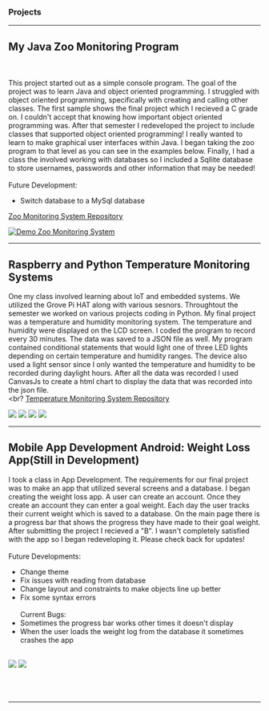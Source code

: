 ### Projects

---

## My Java Zoo Monitoring Program
<br><br>
This project started out as a simple console program. The goal of the project was to learn Java and object oriented programming. I struggled with object oriented programming, specifically with creating and calling other classes. The first sample shows the final project which I recieved a C grade on. I couldn't accept that knowing how important object oriented programming was. After that semester I redeveloped the project to include classes that supported object oriented programming! I really wanted to learn to make graphical user interfaces within Java. I began taking the zoo program to that level as you can see in the examples below. Finally, I had a class the involved working with databases so I included a Sqllite database to store usernames, passwords and other information that may be needed!
<br><br>
Future Development:
  - Switch database to a MySql database

<a href="https://github.com/JamesLouis89/Zoo-Monitoring-System.git">Zoo Monitoring System Repository</a>

[![Demo Zoo Monitoring System](https://j.gifs.com/r8OPp2.gif)](https://youtu.be/yJ9J54cSVVY)


---


## Raspberry and Python Temperature Monitoring Systems

One my class involved learning about IoT and embedded systems. We utilized the Grove Pi HAT along with various sesnors. Throughtout the semester we worked on various projects coding in Python. My final project was a temperature and humidity monitoring system. The temperature and humidity were displayed on the LCD screen. I coded the program to record every 30 minutes. The data was saved to a JSON file as well. My program contained conditional statements that would light one of three LED lights depending on certain temperature and humidity ranges. The device also used a light sensor since I only wanted the temperature and humidity to be recorded during daylight hours. After all the data was recorded I used CanvasJs to create a html chart to display the data that was recorded into the json file. 
<br><br?
<a href="https://https://github.com/JamesLouis89/Temperature-Monitoring-System.git">Temperature Monitoring System Repository</a>

<img src="images/blueLed.jpg?raw=true"/>
<img src="images/greenled.jpg?raw=true"/>
<img src="images/lcd screen.jpg?raw=true"/>
<img src="images/canvasjs.jpg?raw=true"/>


---

## Mobile App Development Android: Weight Loss App(Still in Development)
I took a class in App Development. The requirements for our final project was to make an app that utilized several screens and a database. I began creating the weight loss app. A user can create an account. Once they create an account they can enter a goal weight. Each day the user tracks their current weight which is saved to a database. On the main page there is a progress bar that shows the progress they have made to their goal weight. After submitting the project I recieved a "B". I wasn't completely satisfied with the app so I began redeveloping it. Please check back for updates!
<br><br>
Future Developments:
  - Change theme
  - Fix issues with reading from database
  - Change layout and constraints to make objects line up better
  - Fix some syntax errors
<br><br>
Current Bugs:
  - Sometimes the progress bar works other times it doesn't display
  - When the user loads the weight log from the database it sometimes crashes the app
<br><br>
<img src="images/android.jpg?raw=true"/>
<img src="images/android2.jpg?raw=trie"/>
<br><br>
<br><br>








---

